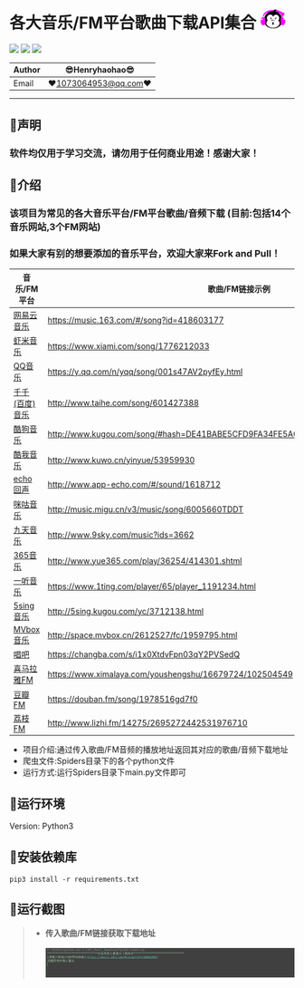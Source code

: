 各大音乐/FM平台歌曲下载API集合 ![enter image description here](Pic/logo_small.png)
===========================
![](https://img.shields.io/badge/Python-3.6.3-green.svg) ![](https://img.shields.io/badge/requests-2.18.4-green.svg) ![](https://img.shields.io/badge/PyExecJS-1.5.1-green.svg) 

|Author|:sunglasses:Henryhaohao:sunglasses:|
|---|---
|Email|:hearts:1073064953@qq.com:hearts:

    
****
## :dolphin:声明
### 软件均仅用于学习交流，请勿用于任何商业用途！感谢大家！
## :dolphin:介绍
### 该项目为常见的各大音乐平台/FM平台歌曲/音频下载 (目前:包括14个音乐网站,3个FM网站)  
### 如果大家有别的想要添加的音乐平台，欢迎大家来Fork and Pull！  

|音乐/FM平台|歌曲/FM链接示例|
|----|-----|
|[网易云音乐](https://music.163.com/)|https://music.163.com/#/song?id=418603177|
|[虾米音乐](http://www.xiami.com/)|https://www.xiami.com/song/1776212033|
|[QQ音乐](https://y.qq.com/)|https://y.qq.com/n/yqq/song/001s47AV2pyfEy.html|
|[千千(百度)音乐](http://www.taihe.com/)|http://www.taihe.com/song/601427388|
|[酷狗音乐](http://www.kugou.com/)|http://www.kugou.com/song/#hash=DE41BABE5CFD9FA34FE5A0F4C40997BD&album_id=1833108|
|[酷我音乐](http://www.kuwo.cn/)|http://www.kuwo.cn/yinyue/53959930|
|[echo回声](http://www.app-echo.com/)|http://www.app-echo.com/#/sound/1618712|
|[咪咕音乐](http://music.migu.cn/v3/)|http://music.migu.cn/v3/music/song/6005660TDDT|
|[九天音乐](http://www.9sky.com/)|http://www.9sky.com/music?ids=3662|
|[365音乐](http://www.yue365.com/)|http://www.yue365.com/play/36254/414301.shtml|
|[一听音乐](https://www.1ting.com/)|https://www.1ting.com/player/65/player_1191234.html|
|[5sing音乐](http://5sing.kugou.com/)|http://5sing.kugou.com/yc/3712138.html|
|[MVbox音乐](http://www.mvbox.cn/)|http://space.mvbox.cn/2612527/fc/1959795.html|
|[唱吧](https://changba.com/)|https://changba.com/s/i1x0XtdvFpn03qY2PVSedQ|
|[喜马拉雅FM](https://www.ximalaya.com/)|https://www.ximalaya.com/youshengshu/16679724/102504549|
|[豆瓣FM](https://douban.fm/)|https://douban.fm/song/1978516gd7f0|
|[荔枝FM](http://www.lizhi.fm/)|http://www.lizhi.fm/14275/2695272442531976710|
- 项目介绍:通过传入歌曲/FM音频的播放地址返回其对应的歌曲/音频下载地址
- 爬虫文件:Spiders目录下的各个python文件
- 运行方式:运行Spiders目录下main.py文件即可
## :dolphin:运行环境
Version: Python3
## :dolphin:安装依赖库
```
pip3 install -r requirements.txt
```
## :dolphin:运行截图
> - **传入歌曲/FM链接获取下载地址**<br><br>
![enter image description here](Pic/run.gif)





